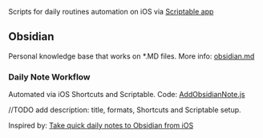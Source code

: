 Scripts for daily routines automation on iOS via [Scriptable app](https://scriptable.app/)

## Obsidian
Personal knowledge base that works on *.MD files. More info: [obsidian.md](https://obsidian.md/)

### Daily Note Workflow 
Automated via iOS Shortcuts and Scriptable. Code: [AddObsidianNote.js](/obsidian/AddObsidianNote.js)

//TODO add description: title, formats, Shortcuts and Scriptable setup. 

Inspired by: [Take quick daily notes to Obsidian from iOS](https://forum.obsidian.md/t/take-quick-daily-notes-to-obsidian-from-ios/8563)